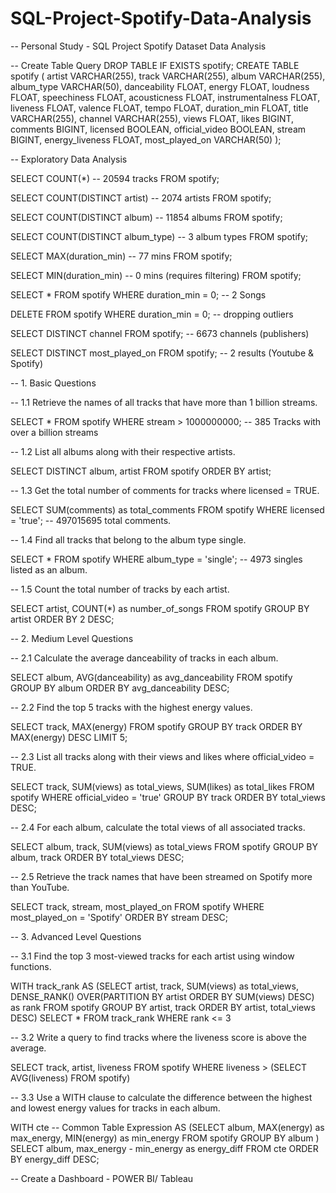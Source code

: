 # SQL-Project-Spotify-Data-Analysis

-- Personal Study - SQL Project Spotify Dataset Data Analysis

-- Create Table Query
DROP TABLE IF EXISTS spotify;
CREATE TABLE spotify (
    artist VARCHAR(255),
    track VARCHAR(255),
    album VARCHAR(255),
    album_type VARCHAR(50),
    danceability FLOAT,
    energy FLOAT,
    loudness FLOAT,
    speechiness FLOAT,
    acousticness FLOAT,
    instrumentalness FLOAT,
    liveness FLOAT,
    valence FLOAT,
    tempo FLOAT,
    duration_min FLOAT,
    title VARCHAR(255),
    channel VARCHAR(255),
    views FLOAT,
    likes BIGINT,
    comments BIGINT,
    licensed BOOLEAN,
    official_video BOOLEAN,
    stream BIGINT,
    energy_liveness FLOAT,
    most_played_on VARCHAR(50)
);

-- Exploratory Data Analysis

SELECT COUNT(*) -- 20594 tracks
FROM spotify;

SELECT COUNT(DISTINCT artist) -- 2074 artists
FROM spotify;

SELECT COUNT(DISTINCT album) -- 11854 albums
FROM spotify;

SELECT COUNT(DISTINCT album_type) -- 3 album types
FROM spotify;

SELECT MAX(duration_min) -- 77 mins
FROM spotify;

SELECT MIN(duration_min) -- 0 mins (requires filtering)
FROM spotify;

SELECT * 
FROM spotify 
WHERE duration_min = 0; -- 2 Songs

DELETE FROM spotify 
WHERE duration_min = 0; -- dropping outliers

SELECT DISTINCT channel 
FROM spotify; -- 6673 channels (publishers)

SELECT DISTINCT most_played_on
FROM spotify; -- 2 results (Youtube & Spotify)

-- 1. Basic Questions 

-- 1.1 Retrieve the names of all tracks that have more than 1 billion streams.

SELECT * 
FROM spotify
WHERE stream > 1000000000; -- 385 Tracks with over a billion streams

-- 1.2 List all albums along with their respective artists.

SELECT DISTINCT album, artist
FROM spotify
ORDER BY artist;

-- 1.3 Get the total number of comments for tracks where licensed = TRUE.

SELECT SUM(comments) as total_comments
FROM spotify 
WHERE licensed = 'true'; -- 497015695 total comments.

-- 1.4 Find all tracks that belong to the album type single.

SELECT *
FROM spotify
WHERE album_type = 'single'; -- 4973 singles listed as an album.

-- 1.5 Count the total number of tracks by each artist.

SELECT artist, COUNT(*) as number_of_songs
FROM spotify
GROUP BY artist
ORDER BY 2 DESC;

-- 2. Medium Level Questions

-- 2.1 Calculate the average danceability of tracks in each album.

SELECT album, AVG(danceability) as avg_danceability
FROM spotify
GROUP BY album ORDER BY avg_danceability DESC;

-- 2.2 Find the top 5 tracks with the highest energy values.

SELECT track, MAX(energy) 
FROM spotify
GROUP BY track ORDER BY MAX(energy) DESC LIMIT 5;

-- 2.3 List all tracks along with their views and likes where official_video = TRUE.

SELECT 
     track, 
	 SUM(views) as total_views, 
	 SUM(likes) as total_likes
FROM spotify
WHERE official_video = 'true'
GROUP BY track ORDER BY total_views DESC; 

-- 2.4 For each album, calculate the total views of all associated tracks.

SELECT 
     album, 
	 track, 
	 SUM(views) as total_views
FROM spotify
GROUP BY album, track ORDER BY total_views DESC;

-- 2.5 Retrieve the track names that have been streamed on Spotify more than YouTube.

SELECT 
     track, 
	 stream, 
	 most_played_on 
FROM spotify
WHERE most_played_on = 'Spotify'
ORDER BY stream DESC;

-- 3. Advanced Level Questions

-- 3.1 Find the top 3 most-viewed tracks for each artist using window functions.

WITH track_rank
AS
(SELECT 
      artist, 
	  track, 
	  SUM(views) as total_views, 
	  DENSE_RANK() OVER(PARTITION BY artist ORDER BY SUM(views) DESC) as rank 
FROM spotify
GROUP BY artist, track 
ORDER BY artist, total_views DESC)
SELECT * FROM track_rank
WHERE rank <= 3

-- 3.2 Write a query to find tracks where the liveness score is above the average.

SELECT track, artist, liveness 
FROM spotify
WHERE liveness > (SELECT AVG(liveness) FROM spotify)

-- 3.3 Use a WITH clause to calculate the difference between the highest and lowest energy values for tracks in each album.

WITH cte -- Common Table Expression
AS
(SELECT
      album, 
	  MAX(energy) as max_energy,
	  MIN(energy) as min_energy
FROM spotify
GROUP BY album
)
SELECT 
     album,
	 max_energy - min_energy as energy_diff
FROM cte
ORDER BY energy_diff DESC;

-- Create a Dashboard - POWER BI/ Tableau
